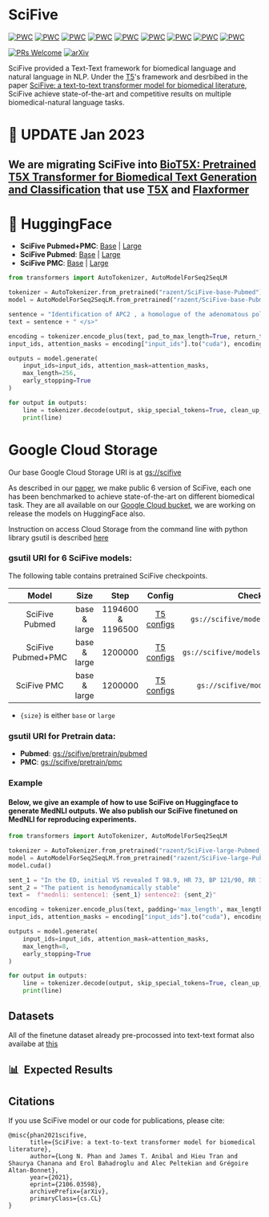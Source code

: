 # SciFive

[![PWC](https://img.shields.io/endpoint.svg?url=https://paperswithcode.com/badge/scifive-a-text-to-text-transformer-model-for/named-entity-recognition-on-bc5cdr-chemical)](https://paperswithcode.com/sota/named-entity-recognition-on-bc5cdr-chemical?p=scifive-a-text-to-text-transformer-model-for)
[![PWC](https://img.shields.io/endpoint.svg?url=https://paperswithcode.com/badge/scifive-a-text-to-text-transformer-model-for/relation-extraction-on-chemprot)](https://paperswithcode.com/sota/relation-extraction-on-chemprot?p=scifive-a-text-to-text-transformer-model-for)
[![PWC](https://img.shields.io/endpoint.svg?url=https://paperswithcode.com/badge/scifive-a-text-to-text-transformer-model-for/natural-language-inference-on-mednli)](https://paperswithcode.com/sota/natural-language-inference-on-mednli?p=scifive-a-text-to-text-transformer-model-for)
[![PWC](https://img.shields.io/endpoint.svg?url=https://paperswithcode.com/badge/scifive-a-text-to-text-transformer-model-for/named-entity-recognition-on-species-800)](https://paperswithcode.com/sota/named-entity-recognition-on-species-800?p=scifive-a-text-to-text-transformer-model-for)
[![PWC](https://img.shields.io/endpoint.svg?url=https://paperswithcode.com/badge/scifive-a-text-to-text-transformer-model-for/named-entity-recognition-on-bc5cdr-disease)](https://paperswithcode.com/sota/named-entity-recognition-on-bc5cdr-disease?p=scifive-a-text-to-text-transformer-model-for)
[![PWC](https://img.shields.io/endpoint.svg?url=https://paperswithcode.com/badge/scifive-a-text-to-text-transformer-model-for/drug-drug-interaction-extraction-on-ddi)](https://paperswithcode.com/sota/drug-drug-interaction-extraction-on-ddi?p=scifive-a-text-to-text-transformer-model-for)
[![PWC](https://img.shields.io/endpoint.svg?url=https://paperswithcode.com/badge/scifive-a-text-to-text-transformer-model-for/document-classification-on-hoc)](https://paperswithcode.com/sota/document-classification-on-hoc?p=scifive-a-text-to-text-transformer-model-for)
[![PWC](https://img.shields.io/endpoint.svg?url=https://paperswithcode.com/badge/scifive-a-text-to-text-transformer-model-for/named-entity-recognition-ner-on-ncbi-disease)](https://paperswithcode.com/sota/named-entity-recognition-ner-on-ncbi-disease?p=scifive-a-text-to-text-transformer-model-for)
[![PWC](https://img.shields.io/endpoint.svg?url=https://paperswithcode.com/badge/scifive-a-text-to-text-transformer-model-for/named-entity-recognition-ner-on-jnlpba)](https://paperswithcode.com/sota/named-entity-recognition-ner-on-jnlpba?p=scifive-a-text-to-text-transformer-model-for)

[![PRs Welcome](https://img.shields.io/badge/PRs-welcome-green.svg?style=flat-square)](http://makeapullrequest.com)
[![arXiv](https://img.shields.io/badge/arXiv-2106.03598-b31b1b.svg)](https://arxiv.org/abs/2106.03598)

SciFive provided a Text-Text framework for biomedical language and natural language in NLP. Under the [T5](https://github.com/google-research/text-to-text-transfer-transformer)'s framework and desrbibed in the paper [SciFive: a text-to-text transformer model for biomedical literature](https://arxiv.org/abs/2106.03598), SciFive achieve state-of-the-art and competitive results on multiple biomedical-natural language tasks. 


# 🎉 UPDATE Jan 2023
## We are migrating SciFive into [BioT5X: Pretrained T5X Transformer for Biomedical Text Generation and Classification](https://github.com/justinphan3110/SciFive/tree/main/biot5x) that use [T5X](https://github.com/google-research/t5x) and [Flaxformer](https://github.com/google/flaxformer)


# 🤗 HuggingFace
* **SciFive Pubmed+PMC**: [Base](https://huggingface.co/razent/SciFive-base-Pubmed_PMC) | [Large](https://huggingface.co/razent/SciFive-large-Pubmed_PMC) 
* **SciFive Pubmed**: [Base](https://huggingface.co/razent/SciFive-base-Pubmed) | [Large](https://huggingface.co/razent/SciFive-large-Pubmed) 
* **SciFive PMC**: [Base](https://huggingface.co/razent/SciFive-base-PMC) | [Large](https://huggingface.co/razent/SciFive-large-PMC)

```python
from transformers import AutoTokenizer, AutoModelForSeq2SeqLM

tokenizer = AutoTokenizer.from_pretrained("razent/SciFive-base-Pubmed")  
model = AutoModelForSeq2SeqLM.from_pretrained("razent/SciFive-base-Pubmed")

sentence = "Identification of APC2 , a homologue of the adenomatous polyposis coli tumour suppressor ."
text = sentence + " </s>"

encoding = tokenizer.encode_plus(text, pad_to_max_length=True, return_tensors="pt")
input_ids, attention_masks = encoding["input_ids"].to("cuda"), encoding["attention_mask"].to("cuda")

outputs = model.generate(
    input_ids=input_ids, attention_mask=attention_masks,
    max_length=256,
    early_stopping=True
)

for output in outputs:
    line = tokenizer.decode(output, skip_special_tokens=True, clean_up_tokenization_spaces=True)
    print(line)
```


# Google Cloud Storage 

Our base Google Cloud Storage URI is at [gs://scifive]()


As described in our [paper](https://arxiv.org/abs/2106.03598), we make public 6 version of SciFive, each one has been benchmarked to achieve state-of-the-art on different biomedical task. They are all available on our [Google Cloud bucket](https://console.cloud.google.com/storage/browser/scifive), we are working on release the models on HuggingFace also.

Instruction on access Cloud Storage from the command line with python library gsutil is described [here](https://cloud.google.com/storage/docs/gsutil)

### gsutil URI for 6 SciFive models:

The following table contains pretrained SciFive checkpoints.

| Model           |    Size     | Step | Config  | Checkpoint  |
|:---------------:|:-----------:|:----:|:-------:|:-----------:|
| SciFive Pubmed    | base & large  | 1194600 & 1196500 | [T5 configs](https://storage.googleapis.com/scifive/models/pubmed/base/operative_config.gin)| `gs://scifive/models/pubmed/{size}/` |
| SciFive Pubmed+PMC    | base & large  | 1200000 | [T5 configs](https://storage.googleapis.com/scifive/models/pubmed_pmc/base/operative_config.gin)| `gs://scifive/models/pubmed_pmc/{size}/` |
| SciFive PMC    | base & large  | 1200000 | [T5 configs](https://storage.googleapis.com/scifive/models/pmc/base/operative_config.gin)| `gs://scifive/models/pmc/{size}/` |

* `{size}` is either `base` or `large`

### gsutil URI for Pretrain data:
* **Pubmed**: [gs://scifive/pretrain/pubmed]() 
* **PMC**: [gs://scifive/pretrain/pmc]() 


### Example
#### Below, we give an example of how to use SciFive on Huggingface to generate MedNLI outputs. We also publish our SciFive finetuned on MedNLI for reproducing experiments.
```python
from transformers import AutoTokenizer, AutoModelForSeq2SeqLM

tokenizer = AutoTokenizer.from_pretrained("razent/SciFive-large-Pubmed_PMC-MedNLI")  
model = AutoModelForSeq2SeqLM.from_pretrained("razent/SciFive-large-Pubmed_PMC-MedNLI")
model.cuda()

sent_1 = "In the ED, initial VS revealed T 98.9, HR 73, BP 121/90, RR 15, O2 sat 98% on RA."
sent_2 = "The patient is hemodynamically stable"
text =  f"mednli: sentence1: {sent_1} sentence2: {sent_2}"

encoding = tokenizer.encode_plus(text, padding='max_length', max_length=256, return_tensors="pt")
input_ids, attention_masks = encoding["input_ids"].to("cuda"), encoding["attention_mask"].to("cuda")

outputs = model.generate(
    input_ids=input_ids, attention_mask=attention_masks,
    max_length=8,
    early_stopping=True
)

for output in outputs:
    line = tokenizer.decode(output, skip_special_tokens=True, clean_up_tokenization_spaces=True)
    print(line)
```



## Datasets

All of the finetune dataset already pre-procossed into text-text format also availabe at [this](https://console.cloud.google.com/storage/browser/scifive/finetune)

## 📊&nbsp; Expected Results 


<!-- ## 🤵&nbsp; Team -->

<!--  * <b>The National Institutes of Health:</b><br/>

| James Anibal       |       Long Phan  |  Alec Peltekian | Erol Bahadiroglu |
|:-------------------------:|:-------------------------:|:-------------------------:|:-------------------------:|
| <img width=120/ src="https://faes.org/sites/default/files/james_anibal.png"> | <img width=120/ src="https://media-exp1.licdn.com/dms/image/C4E03AQFqMmKjyQRtAQ/profile-displayphoto-shrink_400_400/0/1594192915473?e=1628726400&v=beta&t=9rPFc2GnImXXDtPoXxoS0432LjybyWJVL0b_fn6aLew"> | <img width=120/ src="https://media-exp1.licdn.com/dms/image/C4E03AQGIjDegQmApcQ/profile-displayphoto-shrink_200_200/0/1573082873285?e=1628121600&v=beta&t=kuXiDY3qIzmAAqDvZugOgCAcFlaGEw4fRbJf1pAdMPY"> | <img width=120/ src="https://media-exp1.licdn.com/dms/image/C4D03AQGygdk5u9F1HA/profile-displayphoto-shrink_200_200/0/1522727407036?e=1628121600&v=beta&t=Z_4O17wxhWnatS7Vye0VekyIJiKBMOvpdyCyO3pIaVY"> | -->

## Citations
If you use SciFive model or our code for publications, please cite: 
```
@misc{phan2021scifive,
      title={SciFive: a text-to-text transformer model for biomedical literature}, 
      author={Long N. Phan and James T. Anibal and Hieu Tran and Shaurya Chanana and Erol Bahadroglu and Alec Peltekian and Grégoire Altan-Bonnet},
      year={2021},
      eprint={2106.03598},
      archivePrefix={arXiv},
      primaryClass={cs.CL}
}
```
